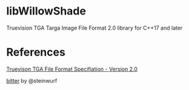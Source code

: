 # libWillowShade
Truevision TGA Targa Image File Format 2.0 library for C++17 and later

# References

[Truevison TGA File Format Specifiation - Version 2.0](https://www.dca.fee.unicamp.br/~martino/disciplinas/ea978/tgaffs.pdf)

[bitter](http://github.com/steinwurf/bitter) by @steinwurf
